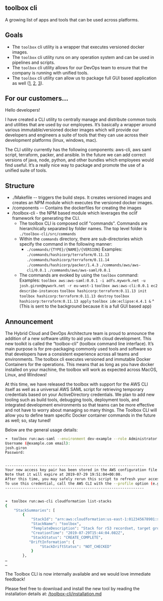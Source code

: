 ## toolbox cli
A growing list of apps and tools that can be used across platforms.

## Goals
* The ```toolbox``` cli utility is a wrapper that executes versioned docker images.
* The ```toolbox``` cli utility runs on any operation system and can be used in pipelines and scripts.
* The ```toolbox``` cli utility allows for our DevOps team to ensure that the company is running with unified tools.
* The ```toolbox``` cli utility can allow us to package full GUI based application as well ([1](https://github.com/fgrehm/docker-eclipse), [2](https://dev.to/darksmile92/run-gui-app-in-linux-docker-container-on-windows-host-4kde), [3](https://www.infoworld.com/article/3329536/microsoft-puts-desktop-apps-in-containers-with-windows-sandbox.html)).

## For our customers...
Hello developers!

I have created a CLI utility to centrally manage and distribute common tools and utilities that are used by our employees.
It’s basically a wrapper around various immutable/versioned docker images which will provide our developers and engineers a suite of tools that they can use across their development platforms (linux, windows, mac).

The CLI utility currently has the following components: aws-cli, aws saml script, terraform, packer, and ansible.
In the future we can add correct versions of java, node, python, and other bundles which employees would find useful. It’s a really nice way to package and promote the use of a unified suite of tools.

## Structure
* ./Makefile -- triggers the build steps. It creates versioned images and creates an NPM module which executes the versioned docker images.
* /components -- Contains the dockerfiles for creating the images
* /toolbox-cli - the NPM based module which leverages the oclif framework for generating the CLI.
    * The toolbox CLI is composed oclif "commands". Commands are hierarchically separated by folder names. The top level folder is ```./toolbox-cli/src/commands```
    * Within the `commands` directory, there are sub-directories which specify the command in the following manner:
        * `./commands/{TYPE}/{NAME}/{VERSION}`
          Examples:
            `./commands/hashicorp/terraform/0.11.13`
            `./commands/hashicorp/terraform/0.11.14`
            `./commands/hashicorp/packer/1.4.3`
            `./commands/aws/aws-cli/0.0.1`
            `./commands/aws/aws-saml/0.0.1`
    * The commands are evoked by using the `toolbox` command:
        Examples:
          `toolbox aws:aws-saml:0.0.1 -i adfs.mywork.net -u josh.giron@mywork.net -r eu-west-1`
          `toolbox aws:aws-cli:0.0.1 ec2 describe-instances`
          `toolbox hashicorp:terraform:0.11.13 init`
          `toolbox hashicorp:terraform:0.11.13 destroy`
          `toolbox hashicorp:terraform:0.11.13 apply`
          `toolbox ide:eclipse:4.4.1 &`
          ^ (This is sent to the background because it is a full GUI based app)
## Announcement

The Hybrid Cloud and DevOps Architecture team is proud to announce the addition of a new software utility to aid you with cloud development. This new toolkit is called the “toolbox-cli” (toolbox command line interface). It’s main purpose is for pre-packaging commonly used tools and software so that developers have a consistent experience across all teams and environments. The toolbox cli executes versioned and immutable Docker Containers for the operations. This means that as long as you have docker installed on your machine, the toolbox will work as expected across MacOS, Linux, and Windows!

At this time, we have released the toolbox with support for the AWS CLI itself as well as a universal AWS SAML script for retrieving temporary credentials based on your ActiveDirectory credentials. We plan to add new tooling such as build tools, debugging tools, deployment tools, and integrated development environments so that teams can be more effective and not have to worry about managing so many things. The Toolbox CLI will allow you to define team specific Docker container commands in the future as well; so, stay tuned!

Below are the general usage details:
```bash
➜  toolbox run:aws-saml --environment dev-example --role Administrator --no-ssl-verify
Username (@example.com email):
josh.giron
Password:


----------------------------------------------------------------
Your new access key pair has been stored in the AWS configuration file ~/.aws/credentials under the default profile.
Note that it will expire at 2019-07-29 19:51:04+00:00.
After this time, you may safely rerun this script to refresh your access key pair.
To use this credential, call the AWS CLI with the --profile option (e.g. aws --profile default ec2 describe-instances).
----------------------------------------------------------------


➜  toolbox run:aws-cli cloudformation list-stacks
{
    "StackSummaries": [
        {
            "StackId": "arn:aws:cloudformation:us-east-1:012345678901:stack/toolbox/b152db20-b217-11e9-a3e4-126514929126",
            "StackName": "toolbox",
            "TemplateDescription": "Stack for r53 recordset, target group, listener, ecs service, task def.\n",
            "CreationTime": "2019-07-29T15:44:04.082Z",
            "StackStatus": "CREATE_COMPLETE",
           "DriftInformation": {
                "StackDriftStatus": "NOT_CHECKED"
            }
        },
…
…
```

The Toolbox CLI is now internally available and we would love immediate feedback!

Please feel free to download and install the new tool by reading the installation details at:
[/toolbox-cli/installation.md](installation.md)
